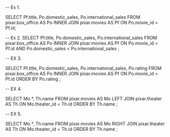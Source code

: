 -- Ex 1.

SELECT Pf.title, Po.domestic_sales, Po.international_sales
FROM pixar.box_office AS Po
INNER JOIN pixar.movies AS Pf
ON Po.movie_id = Pf.id;

-- Ex 2.
SELECT Pf.title, Po.domestic_sales, Po.international_sales
FROM pixar.box_office AS Po
INNER JOIN pixar.movies AS Pf
ON Po.movie_id = Pf.id AND Po.domestic_sales < Po.international_sales
;

-- EX 3.

SELECT Pf.title, Po.domestic_sales, Po.international_sales, Po.rating
FROM pixar.box_office AS Po
INNER JOIN pixar.movies AS Pf
ON Po.movie_id = Pf.id
ORDER BY Po.rating 
;

-- EX 4.

SELECT Mo.*, Th.name
FROM pixar.movies AS Mo
LEFT JOIN pixar.theater AS Th
ON Mo.theater_id = Th.id
ORDER BY Th.name
;

-- EX 5.

SELECT Mo.*, Th.name
FROM pixar.movies AS Mo
RIGHT JOIN pixar.theater AS Th
ON Mo.theater_id = Th.id
ORDER BY Th.name
;